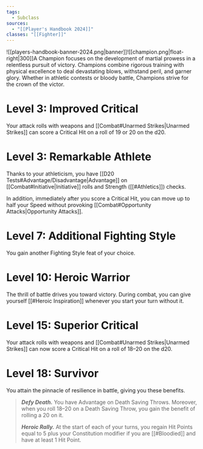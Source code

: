 ```yaml
---
tags:
  - Subclass
sources:
  - "[[Player's Handbook 2024]]"
classes: "[[Fighter]]"
---
```

![[players-handbook-banner-2024.png|banner]]![[champion.png|float-right|300]]A Champion focuses on the development of martial prowess in a relentless pursuit of victory. Champions combine rigorous training with physical excellence to deal devastating blows, withstand peril, and garner glory. Whether in athletic contests or bloody battle, Champions strive for the crown of the victor.
# Level 3: Improved Critical
Your attack rolls with weapons and [[Combat#Unarmed Strikes\|Unarmed Strikes]] can score a Critical Hit on a roll of 19 or 20 on the d20.
# Level 3: Remarkable Athlete
Thanks to your athleticism, you have [[D20 Tests#Advantage/Disadvantage\|Advantage]] on [[Combat#Initiative\|Initiative]] rolls and Strength ([[#Athletics]]) checks.

In addition, immediately after you score a Critical Hit, you can move up to half your Speed without provoking [[Combat#Opportunity Attacks\|Opportunity Attacks]].
# Level 7: Additional Fighting Style
You gain another Fighting Style feat of your choice.
# Level 10: Heroic Warrior
The thrill of battle drives you toward victory. During combat, you can give yourself [[#Heroic Inspiration]] whenever you start your turn without it.
# Level 15: Superior Critical
Your attack rolls with weapons and [[Combat#Unarmed Strikes\|Unarmed Strikes]] can now score a Critical Hit on a roll of 18–20 on the d20.
# Level 18: Survivor
You attain the pinnacle of resilience in battle, giving you these benefits.
>_**Defy Death.**_ You have Advantage on Death Saving Throws. Moreover, when you roll 18–20 on a Death Saving Throw, you gain the benefit of rolling a 20 on it.
>
>_**Heroic Rally.**_ At the start of each of your turns, you regain Hit Points equal to 5 plus your Constitution modifier if you are [[#Bloodied]] and have at least 1 Hit Point.